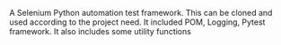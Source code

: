 A Selenium Python automation test framework. This can be cloned and used according to the project need. It included POM, Logging, Pytest framework. It also includes some utility functions

